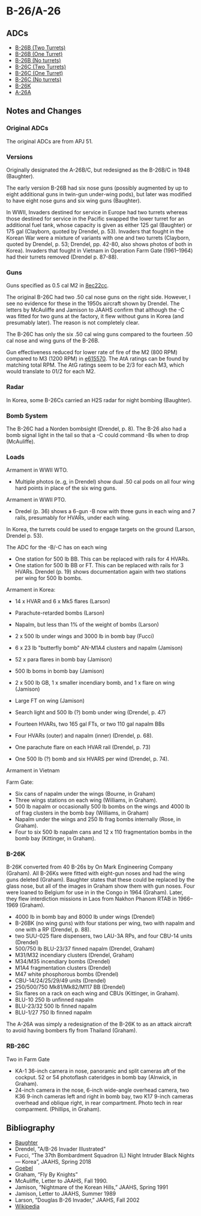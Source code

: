 # B-26/A-26

## ADCs

- [B-26B (Two Turrets)](B-26B%20(Two%20Turrets).json)
- [B-26B (One Turret)](B-26B%20(One%20Turret).json)
- [B-26B (No turrets)](B-26B%20(No%20Turrets).json)
- [B-26C (Two Turrets)](B-26C%20(Two%20Turrets).json)
- [B-26C (One Turret)](B-26C%20(One%20Turret).json)
- [B-26C (No turrets)](B-26C%20(No%20Turrets).json)
- [B-26K](B-26K.json)
- [A-26A](A-26A.json)

## Notes and Changes

### Original ADCs

The original ADCs are from APJ 51.

### Versions

Originally designated the A-26B/C, but redesigned as the B-26B/C in 1948 (Baughter).

The early version B-26B had six nose guns (possibly augmented by up to eight additional guns in twin-gun under-wing pods), but later was modified to have eight nose guns and six wing guns (Baughter).

In WWII, Invaders destined for service in Europe had two turrets whereas those destined for service in the Pacific swapped the lower turret for an additional fuel tank, whose capacity is given as either 125 gal (Baughter) or 175 gal (Clayborn, quoted by Drendel, p. 53). Invaders that fought in the Korean War were a mixture of variants with one and two turrets (Clayborn, quoted by Drendel, p. 53; Drendel, pp. 42-80, also shows photos of both in Korea). Invaders that fought in Vietnam in Operation Farm Gate (1961–1964) had their turrets removed (Drendel p. 87-88).

### Guns

Guns specified as 0.5 cal M2 in [8ec22cc](https://github.com/alanwatsonforster/glass/commit/8ec22cc2e1af97e637dac1ec30304cb45490b675).

The original B-26C had two .50 cal nose guns on the right side. However, I see no evidence for these in the 1950s aircraft shown by Drendel. The letters by McAuliffe and Jamison to JAAHS confirm that although the -C was fitted for two guns at the factory, it flew without guns in Korea (and presumably later). The reason is not completely clear.

The B-26C has only the six .50 cal wing guns compared to the fourteen .50 cal nose and wing guns of the B-26B.

Gun effectiveness reduced for lower rate of fire of the M2 (800 RPM) compared to M3 (1200 RPM) in 
[e615570](https://github.com/alanwatsonforster/glass/commit/e61557086cfc61119e920453d1bded66bac57bd3). The AtA ratings can be found by matching total RPM. The AtG ratings seem to be 2/3 for each M3, which would translate to 01/2 for each M2.

### Radar

In Korea, some B-26Cs carried an H2S radar for night bombing (Baughter).

### Bomb System

The B-26C had a Norden bombsight (Drendel, p. 8). The B-26 also had a bomb signal light in the tail so that a -C could command -Bs when to drop (McAuliffe).

### Loads

Armament in WWII WTO.
- Multiple photos (e..g, in Drendel) show dual .50 cal pods on all four wing hard points in place of the six wing guns.

Armament in WWII PTO.
- Dredel (p. 36) shows a 6-gun -B now with three guns in each wing and 7 rails, presumably for HVARs, under each wing.

In Korea, the turrets could be used to engage targets on the ground (Larson, Drendel p. 53).

The ADC for the -B/-C has on each wing
- One station for 500 lb BB. This can be replaced with rails for 4 HVARs.
- One station for 500 lb BB or FT. This can be replaced with rails for 3 HVARs. 
Drendel (p. 19) shows documentation again with two stations per wing for 500 lb bombs.

Armament in Korea:
- 14 x HVAR and 6 x Mk5 flares (Larson)
- Parachute-retarded bombs (Larson)
- Napalm, but less than 1% of the weight of bombs (Larson)
- 2 x 500 lb under wings and 3000 lb in bomb bay (Fucci)
- 6 x 23 lb "butterfly bomb" AN-M1A4 clusters and napalm (Jamison) 
- 52 x para flares in bomb bay (Jamison)
- 500 lb boms in bomb bay (Jamison)
- 2 x 500 lb GB, 1 x smaller incendiary bomb, and 1 x flare on wing (Jamison)
- Large FT on wing (Jamison)
- Search light and 500 lb (?) bomb under wing (Drendel, p. 47)
- Fourteen HVARs, two 165 gal FTs, or two 110 gal napalm BBs
- Four HVARs (outer) and napalm (inner) (Drendel, p. 68).
- One parachute flare on each HVAR rail (Drendel, p. 73)

- One 500 lb (?) bomb and six HVARS per wind (Drendel, p. 74).

Armament in Vietnam

Farm Gate:

- Six cans of napalm under the wings (Bourne, in Graham)
- Three wings stations on each wing (Williams, in Graham).
- 500 lb napalm or occasionally 500 lb bombs on the wings and 4000 lb of frag clusters in the bomb bay (Williams, in Graham)
- Napalm under the wings and 250 lb frag bombs internally (Rose, in Graham).
- Four to six 500 lb napalm cans and 12 x 110 fragmentation bombs in the bomb bay (Kittinger, in Graham).

### B-26K

B-26K converted from 40 B-26s by On Mark Engineering Company (Graham). All B-26Ks were fitted with eight-gun noses and had the wing guns deleted (Graham). Baughter states that these could be replaced by the glass nose, but  all of the images in Graham show them with gun noses. Four were loaned to Belgium for use in in the Congo in 1964 (Graham). Later, they flew interdiction missions in Laos from Nakhon Phanom RTAB in 1966–1969 (Graham). 

- 4000 lb in bomb bay and 8000 lb under wings (Drendel)
- B-26BK (no wing guns) with four stations per wing, two with napalm and one with a RP (Drendel, p. 88).
- two SUU-025 flare dispensers, two LAU-3A RPs, and four CBU-14 units (Drendel)
- 500/750 lb BLU-23/37 finned napalm (Drendel, Graham)
- M31/M32 incendiary clusters (Drendel, Graham)
- M34/M35 incendiary bombs (Drendel)
- M1A4 fragmentation clusters (Drendel)
- M47 white phosphorous bombs (Drendel)
- CBU-14/24/25/29/49 units (Drendel)
- 250/500/750 Mk81/Mk82/M117 BB (Drendel)
- Six flares on a rack on each wing and CBUs (Kittinger, in Graham).
- BLU-10 250 lb unfinned napalm
- BLU-23/32 500 lb finned napalm
- BLU-1/27 750 lb finned napalm

The A-26A was simply a redesignation of the B-26K to as an attack aircraft to avoid having bombers fly from Thailand (Graham).

### RB-26C

Two in Farm Gate
- KA-1 36-inch camera in nose, panoramic and split cameras aft of the cockput. 52 or 54 photoflash cateridges in bomb bay (Alnwick, in Graham).
- 24-inch camera in the nose, 6-inch wide-angle overhead camera, two K36 9-inch cameras left and right in bomb bay, two K17 9-inch cameras overhead and oblique right, in rear compartment. Photo tech in rear comparment. (Phillips, in Graham).

## Bibliography

- [Baughter](http://www.joebaugher.com/usattack/a26.html)
- Drendel, "A/B-26 Invader Illustrated"
- Fucci, “The 37th Bombardment Squadron (L) Night Intruder Black Nights — Korea”, JAAHS, Spring 2018
- [Goebel](https://www.airvectors.net/ava26.html)
- Graham, “Fly By Knights”
- McAuliffe, Letter to JAAHS, Fall 1990.
- Jamison, “Nightmare of the Korean Hills,” JAAHS, Spring 1991
- Jamison, Letter to JAAHS, Summer 1989
- Larson, “Douglas B-26 Invader,” JAAHS, Fall 2002
- [Wikipedia](https://en.wikipedia.org/wiki/Douglas_A-26_Invader)
